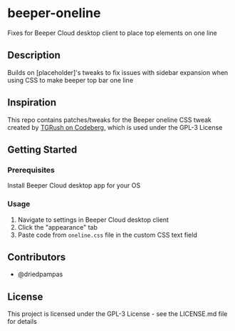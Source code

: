# beeper-oneline

Fixes for Beeper Cloud desktop client to place top elements on one line

## Description

Builds on [placeholder]'s tweaks to fix issues with sidebar expansion when using CSS to make beeper top bar one line

## Inspiration

This repo contains patches/tweaks for the Beeper oneline CSS tweak created by [TGRush on Codeberg](https://codeberg.org/TGRush/beeper-tweaks/src/branch/main/header-online.css), which is used under the GPL-3 License

## Getting Started

### Prerequisites 

Install Beeper Cloud desktop app for your OS

### Usage

1. Navigate to settings in Beeper Cloud desktop client
2. Click the "appearance" tab
3. Paste code from `oneline.css` file in the custom CSS text field

## Contributors

- @driedpampas

## License

This project is licensed under the GPL-3 License - see the LICENSE.md file for details